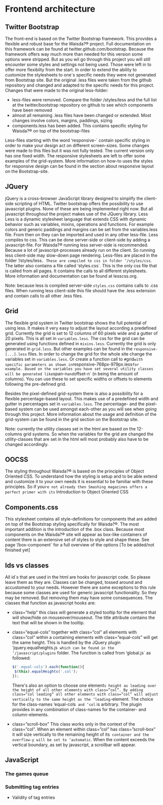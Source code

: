 # Frontend architecture

## Twitter Bootstrap

The front-end is based on the Twitter Bootstrap framework. This provides a flexible and robust base for the Waisda?® project. Full documentation on this framework can be found at twitter.github.com/bootstrap. Because the framework offers way much more than needed for this version some options were stripped. But as you wil go through this project you will still encounter some styles and settings not being used. Those were left in to offer more flexibilty from the start. In order to extend the ability to customize the stylesheets to one`s specific needs they were not generated from Bootstrap site. But the original .less files were taken from the github repository and changed and adapted to the specific needs for this project. Changes that were made to the original less-folder:

* less-files were removed. Compare the folder /styles/less and the full list at the twitter/bootstrap repository on github to see which components have been removed
* almost all remaining .less files have been changed or extended. Most changes involve colors, margins, paddings, sizing
* components.less has been added. This contains specific styling for Waisda?® on top of the bootstrap-files

Less-files starting with the word ‘responsive-` contain specific styling in order to make your design act on different screen-sizes. Some changes were made to this files but it was not fully tested. The current version only has one fixed width. The responsive stylesheets are left to offer some examples of the grid-system. More information on how-to uses the styles for responsive design can be found in the section about responsive layout on the Bootstrap-site.

## JQuery

jQuery is a cross-browser JavaScript library designed to simplify the client-side scripting of HTML. Twitter bootstrap offers the possibility to use javascript plugins. None of these are being implemented right now. But all javascript throughout the project makes use of the JQuery library.
Less
Less is a dynamic stylesheet language that extends CSS with dynamic behavior such as variables, mixins, operations and functions. For example colors and generic paddings and margins can be set from the variables.less file. From then on they can be imported and used in any other less-file.
Less compiles to css. This can be done server-side or client-side by adding a javascript-file. For Waisda?® running less server-side is recommended. Because a lot of javascript-processes already run on the client. So running less client-side may slow-down page rendering.
Less-files are placed in the folder ‘/styles/less`. These are compiled to css in folder ‘/styles/css`. The latter also contains a file called ‘styles.css`. This is the only css file that is called from all pages. It contains the calls to all different stylesheets. More information and documentation can be found at lesscss.org.

Note: because less is compiled server-side `styles.css` contains calls to .css files. When running less client-side this file should have the .less extension and contain calls to all other .less files.

## Grid

The flexible grid system in Twitter bootstrap shows the full potential of using less. It makes it very easy to adjust the layout according a predefined grid. Currently the grid is set to 12 columns of 60 pixels wide and a gutter of 20 pixels. This is all set in `variables.less`. The css for the grid can be generated using functions defined in `mixins.less`. Currently the grid is only generated in `grid.less`. But other examples can be found in the `responsive-[...].less` files. In order to change the grid for the whole site change the variables set in `variables.less`. Or create a function call to `#`grid` with specific parameters as shown in `responsive-768px-979px.less` for example.
Based on the variables you have set several utility classes will be generated like `span-n` and `offset-n` (n being the amount of columns). You can use these to set specific widths or offsets to elements following the pre-defined grid.

Besides the pixel-defined grid-system there is also a possibility for a flexible percentage-based layout. This makes use of a predefined width and gutter in percentages set in `variables.less`. The percentage- and the pixel-based system can be used amongst each-other as you will see when going through this project. More information about the usage and definition of the grid-system can be found in the grid section on the Bootstrap site.

Note: currently the utility classes set in the html are based on the 12-columns grid systems. So when the variables for the grid are changed the utility-classes that are set in the html will most probably also have to be changed accordingly.

## OOCSS

The styling throughout Waisda?® is based on the principles of Object Oriented CSS. To understand how the styling is setup and to be able extend and customize it to your own needs it is essential to be familiar with these principles. So if you`re not already then Smashing magazines offers a perfect primer with its` Introduction to Object Oriented CSS

## Components.css

This stylesheet contains all style-definitions for components that are added on top of the Bootstrap styling specifically for Waisda?®. The most important addition is the introduction of the .box class. Because most components on the Waisda?® site will appear as box-like containers of content there is an extensive set of styles to style and shape these. See page ‘/box-component` for a full overview of the options [To be added/not finished yet]

## Ids vs classes

All id`s that are used in the html are hooks for javascript code. So please leave them as they are. Classes can be changed, tossed around and accustomed to your needs. However there are some exceptions to this rule because some classes are used for generic javascript functionality. So they may be removed. But removing them may have some consequences. The classes that function as javascript hooks are:

* class=”help”
    this class will generate a styled tooltip for the element that will show/hide on mouseover/mouseout. The title attribute contains the text that will be shown in the tooltip.
* class=”equal-cols” together with class=”col”
    all elements with class=”col” within a containing elements with class=”equal-cols” will get the same height. This is handled by the JQuery plugin ‘jquery.equalheights.js` which can be found in the ‘/javascript/plugins` folder. The function is called from ‘global.js` as followed:

    ```JavaScript
    $('.equal-cols').each(function(){
     $(this).equalHeights('.col');
    });
    ```

    There's also an option to choose one element`s height as leading over the height of all other elements with class=”col”. By adding class=”col leading” all other elements with class=”col” will adjust vertically to the same height as the ‘leading`-element.
    The choice for the class-names ‘equal-cols` and ‘col` is arbitrary. The plugin provides in any combination of class-names for the container- and column-elements.
* class=”scroll-box”
    This class works only in the context of the class=”col”. When an element within class=”col” has class=”scroll-box” it will size vertically to the remaining height of its` container and the overflow-y will be set to ‘automatic`. When the content exceeds the vertical boundary, as set by javascript, a scrollbar will appear.

## JavaScript

### The games queue

### Submitting tag entries

* Validity of tag entries
